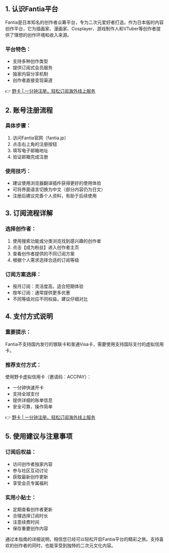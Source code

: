 ## **1. 认识Fantia平台**

Fantia是日本知名的创作者众筹平台，专为二次元爱好者打造。作为日本版的内容创作平台，它为插画家、漫画家、Cosplayer、游戏制作人和VTuber等创作者提供了理想的创作环境和收入来源。

### **平台特色：**

- 支持多种创作类型
- 提供订阅式会员服务
- 独家内容分享机制
- 创作者直接变现渠道

👉 [野卡 | 一分钟注册，轻松订阅海外线上服务](https://bit.ly/bewildcard)

## **2. 账号注册流程**

### **具体步骤：**

1. 访问Fantia官网（fantia.jp）
2. 点击右上角的注册按钮
3. 填写电子邮箱地址
4. 验证邮箱完成注册

### **使用技巧：**

- 建议使用浏览器翻译插件获得更好的使用体验
- 可将界面语言切换为中文（部分内容仍为日文）
- 注册后建议完善个人资料，有助于后续使用

## **3. 订阅流程详解**

### **选择创作者：**

1. 使用搜索功能或分类浏览找到感兴趣的创作者
2. 点击【成为粉丝】进入创作者主页
3. 查看创作者提供的不同订阅方案
4. 根据个人需求选择合适的订阅等级

### **订阅方案选择：**

- 按月订阅：灵活度高，适合短期体验
- 按年订阅：通常提供更多优惠
- 不同等级对应不同权益，建议仔细对比

## **4. 支付方式说明**

### **重要提示：**

Fantia不支持国内发行的银联卡和普通Visa卡，需要使用支持国际支付的虚拟信用卡。

### **推荐支付方式：**

使用野卡虚拟信用卡（邀请码：ACCPAY）：
- 一分钟快速开卡
- 支持全球支付
- 提供详细的账单信息
- 安全可靠，操作简单

👉 [野卡 | 一分钟注册，轻松订阅海外线上服务](https://bit.ly/bewildcard)

## **5. 使用建议与注意事项**

### **订阅后权益：**

- 访问创作者独家内容
- 参与社区互动讨论
- 获取最新创作更新
- 享受会员专属福利

### **实用小贴士：**

- 定期查看创作者更新
- 合理选择订阅时长
- 注意续费时间
- 保存重要创作内容

通过本指南的详细说明，相信您已经可以轻松开启Fantia平台的精彩之旅。支持喜欢的创作者的同时，也能享受到独特的二次元文化内容。